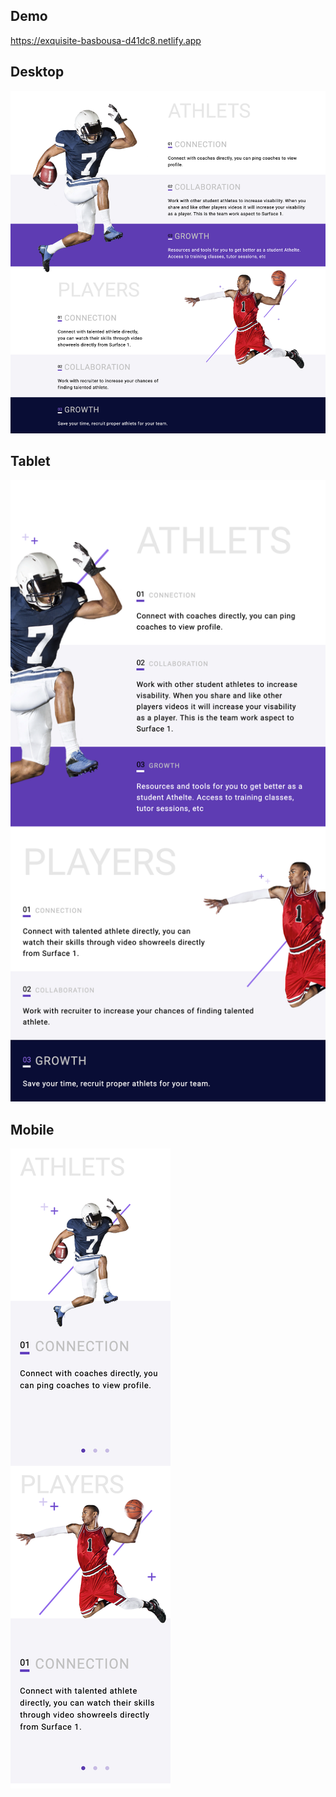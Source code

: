## Demo

https://exquisite-basbousa-d41dc8.netlify.app

## Desktop

![alt text](desktop.png)

## Tablet

![alt text](tablet.png)

## Mobile

![alt text](mobile.png)
